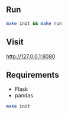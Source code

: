 ## Run

```bash
make init && make run
```

## Visit
http://127.0.0.1:8080

## Requirements
* Flask
* pandas

```bash
make init
```
